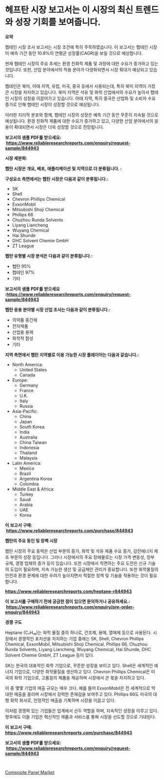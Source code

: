 <p><h1>헤프탄 시장 보고서는 이 시장의 최신 트렌드와 성장 기회를 보여줍니다.</h1></p><p><strong>요약</strong></p>
<p><p>헵테인 시장 조사 보고서는 시장 조건에 특히 주목하였습니다. 이 보고서는 헵테인 시장이 예측 기간 동안 10.8%의 연평균 성장률(CAGR)을 보일 것으로 예상합니다. </p><p>현재 헵테인 시장의 주요 추세는 환경 친화적 제품 및 과정에 대한 수요가 증가하고 있는 것입니다. 또한, 산업 분야에서의 적용 분야가 다양화되면서 시장 확대가 예상되고 있습니다. </p><p>헵테인은 북미, 아태 지역, 유럽, 미국, 중국 등에서 사용되는데, 특히 북미 지역이 가장 큰 시장을 차지하고 있습니다. 북미 지역은 석유 및 화학 산업에서의 수요가 높아서 헵테인 시장의 성장을 이끌어가고 있습니다. 아태 지역, 특히 중국은 산업화 및 소비자 수요 증가로 인해 헵테인 시장이 성장할 것으로 예상됩니다. </p><p>이러한 지리적 분포와 함께, 헵테인 시장의 성장은 예측 기간 동안 꾸준히 지속될 것으로 예상됩니다. 환경 친화적 제품에 대한 수요가 증가하고 있고, 다양한 산업 분야에서의 응용이 확대되면서 시장은 더욱 성장할 것으로 전망됩니다.</p></p>
<p><strong>보고서의 샘플 PDF를 받으세요: &nbsp;<a href="https://www.reliableresearchreports.com/enquiry/request-sample/844943">https://www.reliableresearchreports.com/enquiry/request-sample/844943</a></strong></p>
<p><strong>시장 세분화:</strong></p>
<p><strong> 헵탄 시장은 개요, 배포, 애플리케이션 및 지역으로 더 분류됩니다. :</strong></p>
<p><strong>구성요소 측면에서는 헵탄 시장은 다음과 같이 분류됩니다.:</strong></p>
<p><ul><li>SK</li><li>Shell</li><li>Chevron Phillips Chemical</li><li>ExxonMobil</li><li>Mitsubishi Shoji Chemical</li><li>Phillips 66</li><li>Chuzhou Runda Solvents</li><li>Liyang Liancheng</li><li>Wuyang Chemical</li><li>Hai Shunde</li><li>DHC Solvent Chemie GmbH</li><li>ZT League</li></ul></p>
<p><strong> 헵탄 유형별 시장 분석은 다음과 같이 분류됩니다.:</strong></p>
<p><ul><li>헵탄 95%</li><li>헵테인 97%</li><li>기타</li></ul></p>
<p><strong>보고서의 샘플 PDF를 받으세요 :<a href="https://www.reliableresearchreports.com/enquiry/request-sample/844943">https://www.reliableresearchreports.com/enquiry/request-sample/844943</a></strong></p>
<p><strong> 헵탄 응용 분야별 시장 산업 조사는 다음과 같이 분류됩니다.:</strong></p>
<p><ul><li>의약품 중간체</li><li>전자제품</li><li>산업용 용제</li><li>화학적 합성</li><li>기타</li></ul></p>
<p><strong>지역 측면에서 헵탄 지역별로 이용 가능한 시장 플레이어는 다음과 같습니다.:</strong></p>
<p><ul>
    <li>
        North America:
        <ul>
            <li>United States</li>
            <li>Canada</li>
        </ul>
    </li>
    <li>
        Europe:
        <ul>
            <li>Germany</li>
            <li>France</li>
            <li>U.K.</li>
            <li>Italy</li>
            <li>Russia</li>
        </ul>
    </li>
    <li>
        Asia-Pacific:
        <ul>
            <li>China</li>
            <li>Japan</li>
            <li>South Korea</li>
            <li>India</li>
            <li>Australia</li>
            <li>China Taiwan</li>
            <li>Indonesia</li>
            <li>Thailand</li>
            <li>Malaysia</li>
        </ul>
    </li>
    <li>
        Latin America:
        <ul>
            <li>Mexico</li>
            <li>Brazil</li>
            <li>Argentina Korea</li>
            <li>Colombia</li>
        </ul>
    </li>
    <li>
        Middle East & Africa:
        <ul>
            <li>Turkey</li>
            <li>Saudi</li>
            <li>Arabia</li>
            <li>UAE</li>
            <li>Korea</li>
        </ul>
    </li>
    </ul></p>
<p><strong>이 보고서 구매: &nbsp;<a href="https://www.reliableresearchreports.com/purchase/844943">https://www.reliableresearchreports.com/purchase/844943</a></strong></p>
<p><strong>헵탄의 주요 동인 및 장벽 시장</strong></p>
<p><p>헵탄 시장의 주요 동력은 산업 부문의 증가, 화학 및 석유 제품 수요 증가, 감전에너지 제조 부문의 성장 등입니다. 그러나 시장에서의 주요 장애물로는 시장 가격 변동성, 정부 규제, 경쟁 업체의 증가 등이 있습니다. 또한 시장에서 직면하는 주요 도전은 신규 기술의 도입이 필요하며, 지속 가능한 생산 및 공급체인 관리가 중요합니다. 또한 화학물질의 안전과 환경 문제에 대한 우려가 높아지면서 적절한 정책 및 기술을 적용하는 것이 필요합니다.</p></p>
<p><strong><a href="https://www.reliableresearchreports.com/heptane-r844943">https://www.reliableresearchreports.com/heptane-r844943</a></strong></p>
<p><strong>이 보고서를 구매하기 전에 궁금한 점이 있으면 문의하거나 공유하세요.: &nbsp;<a href="https://www.reliableresearchreports.com/enquiry/pre-order-enquiry/844943">https://www.reliableresearchreports.com/enquiry/pre-order-enquiry/844943</a></strong></p>
<p><strong>경쟁 구도</strong></p>
<p><p>Heptane (C₇H₁₆)는 화학 물질 중의 하나로, 건조제, 용매, 열매체 등으로 사용된다. 시장에서 경쟁적인 포지션을 차지하는 기업 중에는 SK, Shell, Chevron Phillips Chemical, ExxonMobil, Mitsubishi Shoji Chemical, Phillips 66, Chuzhou Runda Solvents, Liyang Liancheng, Wuyang Chemical, Hai Shunde, DHC Solvent Chemie GmbH, ZT League 등이 있다.</p><p>SK는 한국의 대표적인 화학 기업으로, 꾸준한 성장을 보이고 있다. Shell은 세계적인 에너지 기업으로, 다양한 화학물질을 생산하고 있다. Chevron Phillips Chemical은 미국의 화학 기업으로, 고품질의 제품을 제공하며 시장에서 큰 몫을 차지하고 있다.</p><p>이 중 몇몇 기업의 매출 규모는 매우 크다. 예를 들어 ExxonMobil은 전 세계적으로 막대한 매출을 올리며 시장에서 강력한 존재감을 보여주고 있다. Phillips 66도 미국의 대형 화학 회사로, 안정적인 매출을 기록하며 시장을 이끌고 있다. </p><p>이처럼 경쟁력 있는 기업들은 업계에서 선두 역할을 하며, 지속적인 성장을 이루고 있다. 향후에도 이들 기업은 혁신적인 제품과 서비스를 통해 시장을 선도할 것으로 기대된다.</p></p>
<p><strong>이 보고서 구매: &nbsp; <a href="https://www.reliableresearchreports.com/purchase/844943">https://www.reliableresearchreports.com/purchase/844943</a></strong></p>
<p><strong>보고서의 샘플 PDF를 받으세요: &nbsp;<a href="https://www.reliableresearchreports.com/enquiry/request-sample/844943">https://www.reliableresearchreports.com/enquiry/request-sample/844943</a></strong><strong></strong></p>
<p>&nbsp;</p>
<p><p><a href="https://meowing-canidae-761.notion.site/Composite-Panel-Market-Size-Global-Industry-Overview-Market-Segmentation-and-Forecast-2024-to-203-398ebd74337c483eb4618cdf4dc63633">Composite Panel Market</a></p></p>